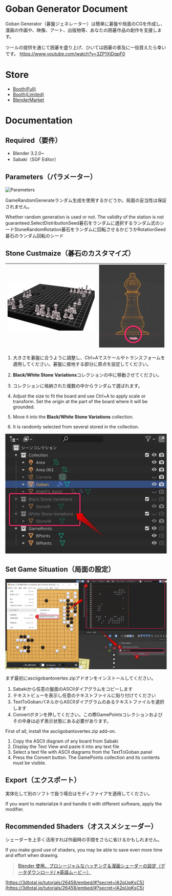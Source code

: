 # Goban Generator Document

Goban Generator（碁盤ジェネレーター）は簡単に碁盤や局面のCGを作成し、漫画の作画や、映像、アート、出版物等、あなたの囲碁作品の創作を支援します。

ツールの提供を通じて囲碁を盛り上げ、ひいては囲碁の普及に一役買えたら幸いです。
https://www.youtube.com/watch?v=3ZP1XjDqpF0

# Store

- [Booth(Full)](https://kanitabe.booth.pm/items/4056324)
- [Booth(Limited)](https://kanitabe.booth.pm/items/4056686)
- [BlenderMarket](https://blendermarket.com/products/goban-generator)

# Documentation

## Required（要件）

- Blender 3.2.0~
- Sabaki（SGF Editor）

## Parameters（パラメーター）

![Parameters](https://kanitabe.work/wp-content/uploads/2022/08/2022-08-04_21h00_06.png)

GameRandomGenerateランダム生成を使用するかどうか。局面の妥当性は保証されません。

Whether random generation is used or not. The validity of the station is not guaranteed.SelectDistributionSeed碁石をランダムに選択するランダム式のシードStoneRandomRotation碁石をランダムに回転させるかどうかRotationSeed碁石のランダム回転のシード

## Stone Custmaize（碁石のカスタマイズ）

| ![chess.webp](images/chess.webp) | ![2022-08-04_21h01_35-1.webp](images/2022-08-04_21h01_35-1.webp) |
| :--- | :--- |

1.  大きさを碁盤に合うように調整し、Ctrl+Aでスケールやトランスフォームを適用してください。碁盤に接地する部分に原点を設定してください。
2.  **Black/White Stone Variations**コレクションの中に移動させてください。
3.  コレクションに格納された複数の中からランダムで選ばれます。

1.  Adjust the size to fit the board and use Ctrl+A to apply scale or transform. Set the origin at the part of the board where it will be grounded.
2.  Move it into the **Black/White Stone Variations** collection.
3.  It is randomly selected from several stored in the collection.

![2022-08-04_21h00_20.webp](images/2022-08-04_21h00_20.webp)

## Set Game Situation（局面の設定）

![2022-08-04_21h23_26.webp](images/2022-08-04_21h23_26.webp)

まず最初にasciigobantovertex.zipアドオンをインストールしてください。

1.  Sabakiから任意の盤面のASCIIダイアグラムをコピーします
2.  テキストビューを表示し任意のテキストファイルに貼り付けてください
3.  TextToGobanパネルからASCIIダイアグラムのあるテキストファイルを選択します
4.  Convertボタンを押してください。この際GamePointsコレクションおよびその中身は必ず表示状態にある必要があります。

First of all, install the asciigobantovertex.zip add-on.

1.  Copy the ASCII diagram of any board from Sabaki
2.  Display the Text View and paste it into any text file
3.  Select a text file with ASCII diagrams from the TextToGoban panel
4.  Press the Convert button. The GamePoints collection and its contents must be visible.

## Export（エクスポート）

実体化して別のソフトで扱う場合はモディファイアを適用してください。

If you want to materialize it and handle it with different software, apply the modifier.

## Recommended Shaders（オススメシェーダー）

シェーダーを上手く活用すれば作画時の手間をさらに省けるかもしれません。

If you make good use of shaders, you may be able to save even more time and effort when drawing.

> [Blender 使用、プロシージャルなハッチング＆漫画シェーダーの設定（データダウンロード/ ※英語ムービー）](https://3dtotal.jp/tutorials/26458/)

[https://3dtotal.jp/tutorials/26458/embed/#?secret=lA2pUpKsC5](https://3dtotal.jp/tutorials/26458/embed/#?secret=lA2pUpKsC5)
